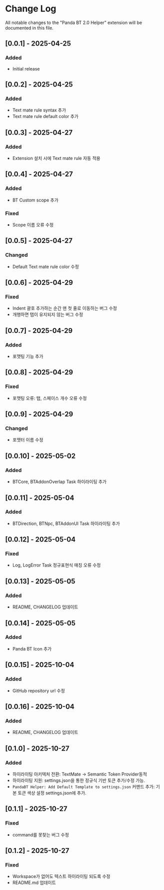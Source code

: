 # Change Log

All notable changes to the "Panda BT 2.0 Helper" extension will be documented in this file.

## [0.0.1] - 2025-04-25

### Added

- Initial release

## [0.0.2] - 2025-04-25

### Added

- Text mate rule syntax 추가
- Text mate rule default color 추가

## [0.0.3] - 2025-04-27

### Added

- Extension 설치 시에 Text mate rule 자동 적용

## [0.0.4] - 2025-04-27

### Added

- BT Custom scope 추가

### Fixed

- Scope 이름 오류 수정

## [0.0.5] - 2025-04-27

### Changed

- Default Text mate rule color 수정

## [0.0.6] - 2025-04-29

### Fixed

- Indent 괄호 추가하는 순간 맨 첫 줄로 이동하는 버그 수정
- 개행하면 탭이 유지되지 않는 버그 수정

## [0.0.7] - 2025-04-29

### Added

- 포맷팅 기능 추가

## [0.0.8] - 2025-04-29

### Fixed

- 포맷팅 오류: 탭, 스페이스 개수 오류 수정

## [0.0.9] - 2025-04-29

### Changed

- 포맷터 이름 수정

## [0.0.10] - 2025-05-02

### Added

- BTCore, BTAddonOverlap Task 하이라이팅 추가

## [0.0.11] - 2025-05-04

### Added

- BTDirection, BTNpc, BTAddonUI Task 하이라이팅 추가

## [0.0.12] - 2025-05-04

### Fixed

- Log, LogError Task 정규표현식 매칭 오류 수정

## [0.0.13] - 2025-05-05

### Added

- README, CHANGELOG 업데이트

## [0.0.14] - 2025-05-05

### Added

- Panda BT Icon 추가

## [0.0.15] - 2025-10-04

### Added

- GitHub repository url 수정

## [0.0.16] - 2025-10-04

### Added

- README, CHANGELOG 업데이트

## [0.1.0] - 2025-10-27

### Added

- 하이라이팅 아키텍처 전환: TextMate $\rightarrow$ Semantic Token Provider동적
- 하이라이팅 지원: settings.json을 통한 정규식 기반 토큰 추가/수정 가능.
- `PandaBT Helper: Add Default Template to settings.json` 커맨드 추가: 기본 토큰 색상 설정 settings.json에 추가.

## [0.1.1] - 2025-10-27

### Fixed

- command를 못찾는 버그 수정

## [0.1.2] - 2025-10-27

### Fixed

- Workspace가 없어도 텍스트 하이라이팅 되도록 수정
- README.md 업데이트
